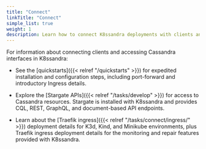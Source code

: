 ```yaml
---
title: "Connect"
linkTitle: "Connect"
simple_list: true
weight: 1
description: Learn how to connect K8ssandra deployments with clients and Apache Cassandra® interfaces.
---
```


For information about connecting clients and accessing Cassandra interfaces in K8ssandra:

* See the [quickstarts]({{< relref "/quickstarts" >}}) for expedited installation and configuration steps, including port-forward and introductory Ingress details.

* Explore the [Stargate APIs]({{< relref "/tasks/develop" >}}) for access to Cassandra resources. Stargate is installed with K8ssandra and provides CQL, REST, GraphQL, and document-based API endpoints.

* Learn about the [Traefik ingress]({{< relref "/tasks/connect/ingress/" >}}) deployment details for K3d, Kind, and Minikube environments, plus Traefik ingress deployment details for the monitoring and repair features provided with K8ssandra.
